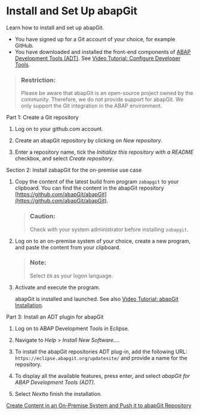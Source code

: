 <!-- loio2002380aeda84875a5fae4adc66b3fdb -->

# Install and Set Up abapGit

Learn how to install and set up abapGit.



-   You have signed up for a Git account of your choice, for example GitHub.
-   You have downloaded and installed the front-end components of [ABAP Development Tools \(ADT\)](https://tools.hana.ondemand.com/#abap). See [Video Tutorial: Configure Developer Tools](https://www.youtube.com/watch?v=iDcAPYjwTV0&list=PLkzo92owKnVxWqJSoFLGe1VRkzOs4Ucdr&index=3&t=0s).


> ### Restriction:  
> Please be aware that abapGit is an open-source project owned by the community. Therefore, we do not provide support for abapGit. We only support the Git integration in the ABAP environment.



Part 1: Create a Git repository

1.  Log on to your github.com account.

2.  Create an abapGit repository by clicking on *New repository*.
3.  Enter a repository name, tick the *Initialize this repository with a README* checkbox, and select *Create repository*.




Section 2: Install zabapGit for the on-premise use case

1.  Copy the content of the latest build from program `zabapgit` to your clipboard. You can find the content in the abapGit repository [https://github.com/abapGit/abapGit](https://github.com/abapGit/abapGit).

    > ### Caution:  
    > Check with your system administrator before installing `zabapgit`.

2.  Log on to an on-premise system of your choice, create a new program, and paste the content from your clipboard.

    > ### Note:  
    > Select `EN` as your logon language.

3.  Activate and execute the program.

    abapGit is installed and launched. See also [Video Tutorial: abapGit Installation](https://www.youtube.com/watch?time_continue=28&v=5TCBcJCafP4).




Part 3: Install an ADT plugin for abapGit

1.  Log on to ABAP Development Tools in Eclipse.

2.  Navigate to *Help* \> *Install New Software...*.

3.  To install the abapGit repositories ADT plug-in, add the following URL: `https://eclipse.abapgit.org/updatesite/` and provide a name for the repository.

4.  To display all the available features, press enter, and select *abapGit for ABAP Development Tools \(ADT\)*.

5.  Select *Next*to finish the installation.




[Create Content in an On-Premise System and Push it to abapGit Repository](create-content-in-an-on-premise-system-and-push-it-to-abapgit-repository-2af08ee.md)

